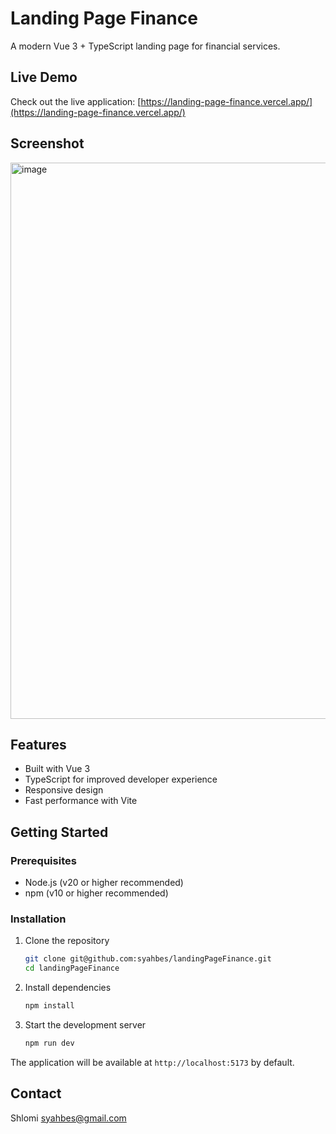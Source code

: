 # Landing Page Finance

A modern Vue 3 + TypeScript landing page for financial services.

## Live Demo

Check out the live application: [https://landing-page-finance.vercel.app/](https://landing-page-finance.vercel.app/)

## Screenshot
<img width="1469" height="890" alt="image" src="https://github.com/user-attachments/assets/d9c67ea9-c05c-47cf-ad43-33a7ddbe5dba" />


## Features

- Built with Vue 3
- TypeScript for improved developer experience
- Responsive design
- Fast performance with Vite

## Getting Started

### Prerequisites

- Node.js (v20 or higher recommended)
- npm (v10 or higher recommended)

### Installation

1. Clone the repository

   ```sh
   git clone git@github.com:syahbes/landingPageFinance.git
   cd landingPageFinance
   ```

2. Install dependencies

   ```sh
   npm install
   ```

3. Start the development server
   ```sh
   npm run dev
   ```

The application will be available at `http://localhost:5173` by default.

## Contact

Shlomi
syahbes@gmail.com
